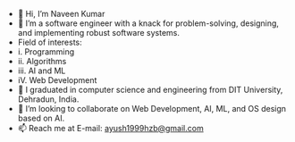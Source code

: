 - 👋 Hi, I’m Naveen Kumar
- 👀 I’m a software engineer with a knack for problem-solving, designing, and implementing robust software systems.
- Field of interests:
- i. Programming
- ii. Algorithms
- iii. AI and ML
- iV. Web Development
- 🌱 I graduated in computer science and engineering from DIT University, Dehradun, India.
- 💞️ I’m looking to collaborate on Web Development, AI, ML, and OS design based on AI.
- 📫 Reach me at E-mail: ayush1999hzb@gmail.com

<!---
Naveenkumar-cmd/Naveenkumar-cmd is a ✨ special ✨ repository because its `README.md` (this file) appears on your GitHub profile.
You can click the Preview link to take a look at your changes.
--->
